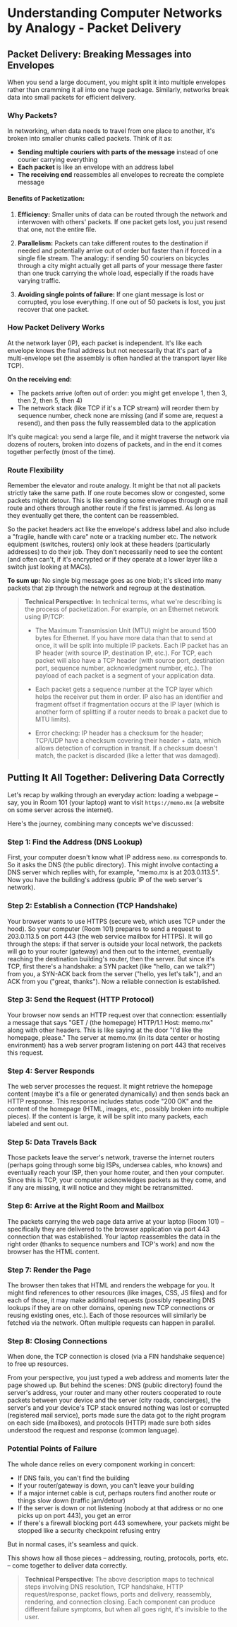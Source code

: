 # Understanding Computer Networks by Analogy - Packet Delivery

## Packet Delivery: Breaking Messages into Envelopes

When you send a large document, you might split it into multiple envelopes rather than cramming it all into one huge package. Similarly, networks break data into small packets for efficient delivery.

### Why Packets?

In networking, when data needs to travel from one place to another, it's broken into smaller chunks called packets. Think of it as:

- **Sending multiple couriers with parts of the message** instead of one courier carrying everything
- **Each packet** is like an envelope with an address label
- **The receiving end** reassembles all envelopes to recreate the complete message

#### Benefits of Packetization:

1. **Efficiency:** Smaller units of data can be routed through the network and interwoven with others' packets. If one packet gets lost, you just resend that one, not the entire file.

2. **Parallelism:** Packets can take different routes to the destination if needed and potentially arrive out of order but faster than if forced in a single file stream. The analogy: if sending 50 couriers on bicycles through a city might actually get all parts of your message there faster than one truck carrying the whole load, especially if the roads have varying traffic.

3. **Avoiding single points of failure:** If one giant message is lost or corrupted, you lose everything. If one out of 50 packets is lost, you just recover that one packet.

### How Packet Delivery Works

At the network layer (IP), each packet is independent. It's like each envelope knows the final address but not necessarily that it's part of a multi-envelope set (the assembly is often handled at the transport layer like TCP).

**On the receiving end:**

- The packets arrive (often out of order: you might get envelope 1, then 3, then 2, then 5, then 4)
- The network stack (like TCP if it's a TCP stream) will reorder them by sequence number, check none are missing (and if some are, request a resend), and then pass the fully reassembled data to the application

It's quite magical: you send a large file, and it might traverse the network via dozens of routers, broken into dozens of packets, and in the end it comes together perfectly (most of the time).

### Route Flexibility

Remember the elevator and route analogy. It might be that not all packets strictly take the same path. If one route becomes slow or congested, some packets might detour. This is like sending some envelopes through one mail route and others through another route if the first is jammed. As long as they eventually get there, the content can be reassembled.

So the packet headers act like the envelope's address label and also include a "fragile, handle with care" note or a tracking number etc. The network equipment (switches, routers) only look at these headers (particularly addresses) to do their job. They don't necessarily need to see the content (and often can't, if it's encrypted or if they operate at a lower layer like a switch just looking at MACs).

**To sum up:** No single big message goes as one blob; it's sliced into many packets that zip through the network and regroup at the destination.

> **Technical Perspective:** In technical terms, what we're describing is the process of packetization. For example, on an Ethernet network using IP/TCP:
>
> - The Maximum Transmission Unit (MTU) might be around 1500 bytes for Ethernet. If you have more data than that to send at once, it will be split into multiple IP packets. Each IP packet has an IP header (with source IP, destination IP, etc.). For TCP, each packet will also have a TCP header (with source port, destination port, sequence number, acknowledgment number, etc.). The payload of each packet is a segment of your application data.
>
> - Each packet gets a sequence number at the TCP layer which helps the receiver put them in order. IP also has an identifier and fragment offset if fragmentation occurs at the IP layer (which is another form of splitting if a router needs to break a packet due to MTU limits).
>
> - Error checking: IP header has a checksum for the header; TCP/UDP have a checksum covering their header + data, which allows detection of corruption in transit. If a checksum doesn't match, the packet is discarded (like a letter that was damaged).

## Putting It All Together: Delivering Data Correctly

Let's recap by walking through an everyday action: loading a webpage – say, you in Room 101 (your laptop) want to visit `https://memo.mx` (a website on some server across the internet).

Here's the journey, combining many concepts we've discussed:

### Step 1: Find the Address (DNS Lookup)
First, your computer doesn't know what IP address `memo.mx` corresponds to. So it asks the DNS (the public directory). This might involve contacting a DNS server which replies with, for example, "memo.mx is at 203.0.113.5". Now you have the building's address (public IP of the web server's network).

### Step 2: Establish a Connection (TCP Handshake)
Your browser wants to use HTTPS (secure web, which uses TCP under the hood). So your computer (Room 101) prepares to send a request to 203.0.113.5 on port 443 (the web service mailbox for HTTPS). It will go through the steps: if that server is outside your local network, the packets will go to your router (gateway) and then out to the internet, eventually reaching the destination building's router, then the server. But since it's TCP, first there's a handshake: a SYN packet (like "hello, can we talk?") from you, a SYN-ACK back from the server ("hello, yes let's talk"), and an ACK from you ("great, thanks"). Now a reliable connection is established.

### Step 3: Send the Request (HTTP Protocol)
Your browser now sends an HTTP request over that connection: essentially a message that says "GET / (the homepage) HTTP/1.1 Host: memo.mx" along with other headers. This is like saying at the door "I'd like the homepage, please." The server at memo.mx (in its data center or hosting environment) has a web server program listening on port 443 that receives this request.

### Step 4: Server Responds
The web server processes the request. It might retrieve the homepage content (maybe it's a file or generated dynamically) and then sends back an HTTP response. This response includes status code "200 OK" and the content of the homepage (HTML, images, etc., possibly broken into multiple pieces). If the content is large, it will be split into many packets, each labeled and sent out.

### Step 5: Data Travels Back
Those packets leave the server's network, traverse the internet routers (perhaps going through some big ISPs, undersea cables, who knows) and eventually reach your ISP, then your home router, and then your computer. Since this is TCP, your computer acknowledges packets as they come, and if any are missing, it will notice and they might be retransmitted.

### Step 6: Arrive at the Right Room and Mailbox
The packets carrying the web page data arrive at your laptop (Room 101) – specifically they are delivered to the browser application via port 443 connection that was established. Your laptop reassembles the data in the right order (thanks to sequence numbers and TCP's work) and now the browser has the HTML content.

### Step 7: Render the Page
The browser then takes that HTML and renders the webpage for you. It might find references to other resources (like images, CSS, JS files) and for each of those, it may make additional requests (possibly repeating DNS lookups if they are on other domains, opening new TCP connections or reusing existing ones, etc.). Each of those resources will similarly be fetched via the network. Often multiple requests can happen in parallel.

### Step 8: Closing Connections
When done, the TCP connection is closed (via a FIN handshake sequence) to free up resources.

From your perspective, you just typed a web address and moments later the page showed up. But behind the scenes: DNS (public directory) found the server's address, your router and many other routers cooperated to route packets between your device and the server (city roads, concierges), the server's and your device's TCP stack ensured nothing was lost or corrupted (registered mail service), ports made sure the data got to the right program on each side (mailboxes), and protocols (HTTP) made sure both sides understood the request and response (common language).

### Potential Points of Failure

The whole dance relies on every component working in concert:

- If DNS fails, you can't find the building
- If your router/gateway is down, you can't leave your building
- If a major internet cable is cut, perhaps routers find another route or things slow down (traffic jam/detour)
- If the server is down or not listening (nobody at that address or no one picks up on port 443), you get an error
- If there's a firewall blocking port 443 somewhere, your packets might be stopped like a security checkpoint refusing entry

But in normal cases, it's seamless and quick.

This shows how all those pieces – addressing, routing, protocols, ports, etc. – come together to deliver data correctly.

> **Technical Perspective:** The above description maps to technical steps involving DNS resolution, TCP handshake, HTTP request/response, packet flows, ports and delivery, reassembly, rendering, and connection closing. Each component can produce different failure symptoms, but when all goes right, it's invisible to the user.